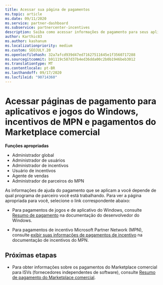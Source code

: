 ```yaml
---
title: Acessar sua página de pagamentos
ms.topic: article
ms.date: 09/11/2020
ms.service: partner-dashboard
ms.subservice: partnercenter-incentives
description: Saiba como acessar informações de pagamento para seus aplicativos e jogos do Windows, incentivos de MPN e pagamentos do Marketplace comercial para fornecedores de software independentes.
author: Karthic83
ms.author: kashanum
ms.localizationpriority: medium
ms.custom: SEOJULY.20
ms.openlocfilehash: 32a7afcd939d47ed71627511645e1f3560717288
ms.sourcegitcommit: b91119c587d37b4ed36dda00c2b0b1946beb3012
ms.translationtype: MT
ms.contentlocale: pt-BR
ms.lasthandoff: 09/17/2020
ms.locfileid: "90714360"
---
```

# <a name="access-payouts-pages-for-windows-apps-and-games-mpn-incentives-and-commercial-marketplace-payments"></a>Acessar páginas de pagamento para aplicativos e jogos do Windows, incentivos de MPN e pagamentos do Marketplace comercial

**Funções apropriadas**

- Administrador global
- Administrador de usuários
- Administrador de incentivos
- Usuário de incentivos
- Agente de vendas
- Administrador de parceiros do MPN

As informações de ajuda do pagamento que se aplicam a você depende de qual programa de parceiro você está trabalhando. Para ver a página apropriada para você, selecione o link correspondente abaixo:

- Para pagamentos de jogos e de aplicativo do Windows, consulte [Resumo de pagamento](https://docs.microsoft.com/windows/uwp/publish/payout-summary) na documentação do desenvolvedor do Windows.

- Para pagamentos de incentivo Microsoft Partner Network (MPN), consulte [exibir suas informações de pagamentos de incentivo](understand-incentive-payouts.md) na documentação de incentivos do MPN.

## <a name="next-steps"></a>Próximas etapas

- Para obter informações sobre os pagamentos do Marketplace comercial para ISVs (fornecedores independentes de software), consulte [Resumo de pagamento do Marketplace comercial](https://docs.microsoft.com/azure/marketplace/partner-center-portal/payout-summary).
